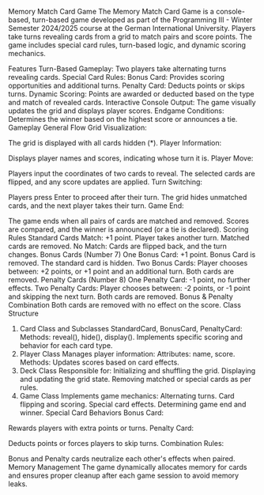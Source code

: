 Memory Match Card Game
The Memory Match Card Game is a console-based, turn-based game developed as part of the Programming III - Winter Semester 2024/2025 course at the German International University. Players take turns revealing cards from a grid to match pairs and score points. The game includes special card rules, turn-based logic, and dynamic scoring mechanics.

Features
Turn-Based Gameplay: Two players take alternating turns revealing cards.
Special Card Rules:
Bonus Card: Provides scoring opportunities and additional turns.
Penalty Card: Deducts points or skips turns.
Dynamic Scoring: Points are awarded or deducted based on the type and match of revealed cards.
Interactive Console Output: The game visually updates the grid and displays player scores.
Endgame Conditions: Determines the winner based on the highest score or announces a tie.
Gameplay
General Flow
Grid Visualization:

The grid is displayed with all cards hidden (*).
Player Information:

Displays player names and scores, indicating whose turn it is.
Player Move:

Players input the coordinates of two cards to reveal.
The selected cards are flipped, and any score updates are applied.
Turn Switching:

Players press Enter to proceed after their turn.
The grid hides unmatched cards, and the next player takes their turn.
Game End:

The game ends when all pairs of cards are matched and removed.
Scores are compared, and the winner is announced (or a tie is declared).
Scoring Rules
Standard Cards
Match:
+1 point.
Player takes another turn.
Matched cards are removed.
No Match:
Cards are flipped back, and the turn changes.
Bonus Cards (Number 7)
One Bonus Card:
+1 point.
Bonus Card is removed.
The standard card is hidden.
Two Bonus Cards:
Player chooses between:
+2 points, or
+1 point and an additional turn.
Both cards are removed.
Penalty Cards (Number 8)
One Penalty Card:
-1 point, no further effects.
Two Penalty Cards:
Player chooses between:
-2 points, or
-1 point and skipping the next turn.
Both cards are removed.
Bonus & Penalty Combination
Both cards are removed with no effect on the score.
Class Structure
1. Card Class and Subclasses
StandardCard, BonusCard, PenaltyCard:
Methods:
reveal(), hide(), display().
Implements specific scoring and behavior for each card type.
2. Player Class
Manages player information:
Attributes: name, score.
Methods: Updates scores based on card effects.
3. Deck Class
Responsible for:
Initializing and shuffling the grid.
Displaying and updating the grid state.
Removing matched or special cards as per rules.
4. Game Class
Implements game mechanics:
Alternating turns.
Card flipping and scoring.
Special card effects.
Determining game end and winner.
Special Card Behaviors
Bonus Card:

Rewards players with extra points or turns.
Penalty Card:

Deducts points or forces players to skip turns.
Combination Rules:

Bonus and Penalty cards neutralize each other's effects when paired.
Memory Management
The game dynamically allocates memory for cards and ensures proper cleanup after each game session to avoid memory leaks.
